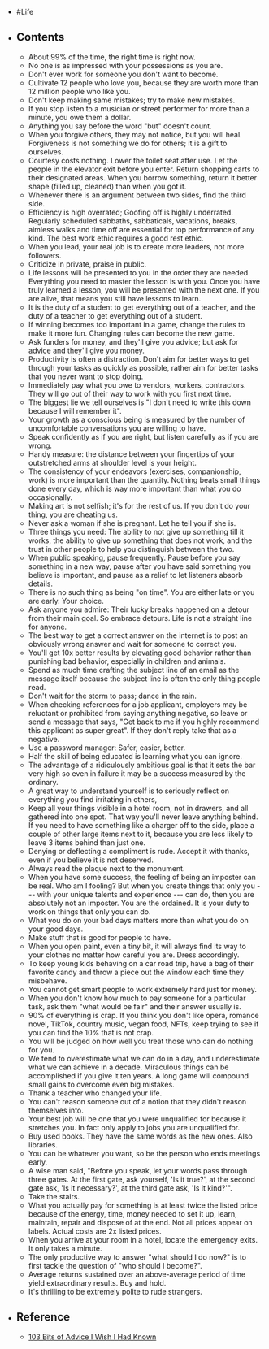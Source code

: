 - #Life
- ## Contents
	- About 99% of the time, the right time is right now.
	- No one is as impressed with your possessions as you are.
	- Don't ever work for someone you don't want to become.
	- Cultivate 12 people who love you, because they are worth more than 12 million people who like you.
	- Don't keep making same mistakes; try to make new mistakes.
	- If you stop listen to a musician or street performer for more than a minute, you owe them a dollar.
	- Anything you say before the word "but" doesn't count.
	- When you forgive others, they may not notice, but you will heal. Forgiveness is not something we do for others; it is a gift to ourselves.
	- Courtesy costs nothing. Lower the toilet seat after use. Let the people in the elevator exit before you enter. Return shopping carts to their designated areas. When you borrow something, return it better shape (filled up, cleaned) than when you got it.
	- Whenever there is an argument between two sides, find the third side.
	- Efficiency is high overrated; Goofing off is highly underrated. Regularly scheduled sabbaths, sabbaticals, vacations, breaks, aimless walks and time off are essential for top performance of any kind. The best work ethic requires a good rest ethic.
	- When you lead, your real job is to create more leaders, not more followers.
	- Criticize in private, praise in public.
	- Life lessons will be presented to you in the order they are needed. Everything you need to master the lesson is with you. Once you have truly learned a lesson, you will be presented with the next one. If you are alive, that means you still have lessons to learn.
	- It is the duty of a student to get everything out of a teacher, and the duty of a teacher to get everything out of a student.
	- If winning becomes too important in a game, change the rules to make it more fun. Changing rules can become the new game.
	- Ask funders for money, and they'll give you advice; but ask for advice and they'll give you money.
	- Productivity is often a distraction. Don't aim for better ways to get through your tasks as quickly as possible, rather aim for better tasks that you never want to stop doing.
	- Immediately pay what you owe to vendors, workers, contractors. They will go out of their way to work with you first next time.
	- The biggest lie we tell ourselves is "I don't need to write this down because I will remember it".
	- Your growth as a conscious being is measured by the number of uncomfortable conversations you are willing to have.
	- Speak confidently as if you are right, but listen carefully as if you are wrong.
	- Handy measure: the distance between your fingertips of your outstretched arms at shoulder level is your height.
	- The consistency of your endeavors (exercises, companionship, work) is more important than the quantity. Nothing beats small things done every day, which is way more important than what you do occasionally.
	- Making art is not selfish; it's for the rest of us. If you don't do your thing, you are cheating us.
	- Never ask a woman if she is pregnant. Let he tell you if she is.
	- Three things you need: The ability to not give up something till it works, the ability to give up something that does not work, and the trust in other people to help you distinguish between the two.
	- When public speaking, pause frequently. Pause before you say something in a new way, pause after you have said something you believe is important, and pause as a relief to let listeners absorb details.
	- There is no such thing as being "on time". You are either late or you are early. Your choice.
	- Ask anyone you admire: Their lucky breaks happened on a detour from their main goal. So embrace detours. Life is not a straight line for anyone.
	- The best way to get a correct answer on the internet is to post an obviously wrong answer and wait for someone to correct you.
	- You'll get 10x better results by elevating good behavior rather than punishing bad behavior, especially in children and animals.
	- Spend as much time crafting the subject line of an email as the message itself because the subject line is often the only thing people read.
	- Don't wait for the storm to pass; dance in the rain.
	- When checking references for a job applicant, employers may be reluctant or prohibited from saying anything negative, so leave or send a message that says, "Get back to me if you highly recommend this applicant as super great". If they don't reply take that as a negative.
	- Use a password manager: Safer, easier, better.
	- Half the skill of being educated is learning what you can ignore.
	- The advantage of a ridiculously ambitious goal is that it sets the bar very high so even in failure it may be a success measured by the ordinary.
	- A great way to understand yourself is to seriously reflect on everything you find irritating in others,
	- Keep all your things visible in a hotel room, not in drawers, and all gathered into one spot. That way you'll never leave anything behind. If you need to have something like a charger off to the side, place a couple of other large items next to it, because you are less likely to leave 3 items behind than just one.
	- Denying or deflecting a compliment is rude. Accept it with thanks, even if you believe it is not deserved.
	- Always read the plaque next to the monument.
	- When you have some success, the feeling of being an imposter can be real. Who am I fooling? But when you create things that only you --- with your unique talents and experience --- can do, then you are absolutely not an imposter. You are the ordained. It is your duty to work on things that only you can do.
	- What you do on your bad days matters more than what you do on your good days.
	- Make stuff that is good for people to have.
	- When you open paint, even a tiny bit, it will always find its way to your clothes no matter how careful you are. Dress accordingly.
	- To keep young kids behaving on a car road trip, have a bag of their favorite candy and throw a piece out the window each time they misbehave.
	- You cannot get smart people to work extremely hard just for money.
	- When you don't know how much to pay someone for a particular task, ask them "what would be fair" and their answer usually is.
	- 90% of everything is crap. If you think you don't like opera, romance novel, TikTok, country music, vegan food, NFTs, keep trying to see if you can find the 10% that is not crap.
	- You will be judged on how well you treat those who can do nothing for you.
	- We tend to overestimate what we can do in a day, and underestimate what we can achieve in a decade. Miraculous things can be accomplished if you give it ten years. A long game will compound small gains to overcome even big mistakes.
	- Thank a teacher who changed your life.
	- You can't reason someone out of a notion that they didn't reason themselves into.
	- Your best job will be one that you were unqualified for because it stretches you. In fact only apply to jobs you are unqualified for.
	- Buy used books. They have the same words as the new ones. Also libraries.
	- You can be whatever you want, so be the person who ends meetings early.
	- A wise man said, "Before you speak, let your words pass through three gates. At the first gate, ask yourself, 'Is it true?', at the second gate ask, 'Is it necessary?', at the third gate ask, 'Is it kind?'".
	- Take the stairs.
	- What you actually pay for something is at least twice the listed price because of the energy, time, money needed to set it up, learn, maintain, repair and dispose of at the end. Not all prices appear on labels. Actual costs are 2x listed prices.
	- When you arrive at your room in a hotel, locate the emergency exits. It only takes a minute.
	- The only productive way to answer "what should I do now?" is to first tackle the question of "who should I become?".
	- Average returns sustained over an above-average period of time yield extraordinary results. Buy and hold.
	- It's thrilling to be extremely polite to rude strangers.
- ## Reference
	- [103 Bits of Advice I Wish I Had Known](https://kk.org/thetechnium/103-bits-of-advice-i-wish-i-had-known/)